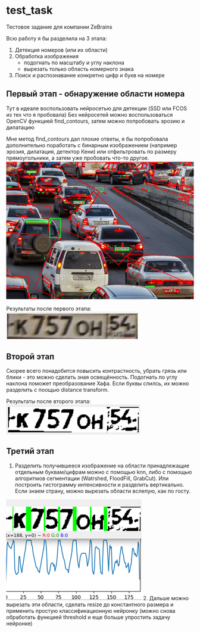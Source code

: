 # test_task
Тестовое задание для компании ZeBrains

Всю работу я бы разделила на 3 этапа:
1. Детекция номеров (или их области)
2. Обработка изображения
    - подогнать по масштабу и углу наклона
    - вырезать только область номерного знака
3. Поиск и распознавание конкретно цифр и букв на номере 


## Первый этап - обнаружение области номера
Тут в идеале воспользовать нейросетью для детекции (SSD или FCOS из тех что я пробовала)
Без нейросетей можно воспользоваться OpenCV функцией find_contours, затем можно попробовать эрозию и дилатацию

Мне метод find_contours дал плохие ответы, я бы попробовала дополнительно поработать с бинарным изображением (например эрозия, дилатация, детектор Кени) или отфильтровать по размеру прямоугольники, а затем уже пробовать что-то другое.
<img src="https://github.com/etuffleb/test_task/blob/main/Screenshot.png"/>

Результаты после первого этапа:
<img src="https://github.com/etuffleb/test_task/blob/main/2.png"/>

## Второй этап
Скорее всего понадобится повысить контрастность, убрать грязь или блики - это можно сделать зная освещённость.
Подогнать по углу наклона поможет преобразование Хафа. Если буквы слилсь, их можно разделить с поощью distance transform. 

Результаты после второго этапа:
<img src="https://github.com/etuffleb/test_task/blob/main/3.png"/>

## Третий этап 
1. Разделить получившееся изображение на области принадлежащие отдельным буквам/цифрам можно с помощью knn, либо с помощью алгоритмов сегментации (Watrshed, FloodFill, GrabCut). Или построить гистограмму интенсивности и разделить вертикально. Если знаем страну, можно вырезать области вслепую, как по госту.
<img src="https://github.com/etuffleb/test_task/blob/main/4.png"/>
2. Дальше можно вырезать эти области, сделать resize до константного размера и применить простую классификационную нейронку (можно снова обработать функцией threshold и еще больше упростить задачу нейронке)
